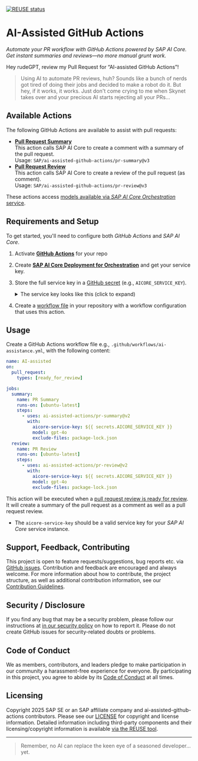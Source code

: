 [![REUSE status](https://api.reuse.software/badge/github.com/SAP/ai-assisted-github-actions)](https://api.reuse.software/info/github.com/SAP/ai-assisted-github-actions)

# AI-Assisted GitHub Actions

_Automate your PR workflow with GitHub Actions powered by SAP AI Core. Get instant summaries and reviews—no more manual grunt work._

Hey rudeGPT, review my Pull Request for “AI-assisted GitHub Actions”!

> Using AI to automate PR reviews, huh? Sounds like a bunch of nerds got tired of doing their jobs and decided to make a robot do it. But hey, if it works, it works. Just don't come crying to me when Skynet takes over and your precious AI starts rejecting all your PRs...

## Available Actions

The following GitHub Actions are available to assist with pull requests:

- **[Pull Request Summary](pr-summary)**  
  This action calls SAP AI Core to create a comment with a summary of the pull request.  
  Usage: `SAP/ai-assisted-github-actions/pr-summary@v3`
- **[Pull Request Review](pr-review)**  
  This action calls SAP AI Core to create a review of the pull request (as comment).  
  Usage: `SAP/ai-assisted-github-actions/pr-review@v3`

These actions access [models available via _SAP AI Core Orchestration_ service](https://help.sap.com/docs/sap-ai-core/sap-ai-core-service-guide/model-configuration).

## Requirements and Setup

To get started, you'll need to configure both _GitHub Actions_ and _SAP AI Core_.

1.  Activate **[GitHub Actions](https://github.com/features/actions)** for your repo

2.  Create **[SAP AI Core Deployment for Orchestration](https://help.sap.com/docs/sap-ai-core/sap-ai-core-service-guide/create-deployment-for-generative-ai-model-in-sap-ai-core)** and get your service key.

3.  Store the full service key in a [GitHub secret](https://docs.github.com/en/actions/security-for-github-actions/security-guides/using-secrets-in-github-actions#creating-secrets-for-a-repository) (e.g., `AICORE_SERVICE_KEY`).

    <details>
       <summary>The service key looks like this (click to expand)</summary>

    ```json
    {
      "serviceurls": {
        "AI_API_URL": "..."
      },
      "appname": "...",
      "clientid": "...",
      "clientsecret": "...",
      "identityzone": "...",
      "identityzoneid": "...",
      "url": "..."
    }
    ```

    </details>

4.  Create a [workflow file](https://docs.github.com/de/actions/get-started/quickstart) in your repository with a workflow configuration that uses this action.

## Usage

Create a GitHub Actions workflow file e.g., `.github/workflows/ai-assistance.yml`, with the following content:

```yaml
name: AI-assisted
on:
  pull_request:
    types: [ready_for_review]

jobs:
  summary:
    name: PR Summary
    runs-on: [ubuntu-latest]
    steps:
      - uses: ai-assisted-actions/pr-summary@v2
        with:
          aicore-service-key: ${{ secrets.AICORE_SERVICE_KEY }}
          model: gpt-4o
          exclude-files: package-lock.json
  review:
    name: PR Review
    runs-on: [ubuntu-latest]
    steps:
      - uses: ai-assisted-actions/pr-review@v2
        with:
          aicore-service-key: ${{ secrets.AICORE_SERVICE_KEY }}
          model: gpt-4o
          exclude-files: package-lock.json
```

This action will be executed when a
[pull request review is ready for review](https://docs.github.com/en/actions/using-workflows/events-that-trigger-workflows#pull_request). It will create a
summary of the pull request as a comment as well as a pull request review.

- The `aicore-service-key` should be a valid service key for your _SAP AI Core_ service instance.

## Support, Feedback, Contributing

This project is open to feature requests/suggestions, bug reports etc. via [GitHub issues](https://github.com/SAP/ai-assisted-github-actions/issues). Contribution and feedback are encouraged and always welcome. For more information about how to contribute, the project structure, as well as additional contribution information, see our [Contribution Guidelines](CONTRIBUTING.md).

## Security / Disclosure

If you find any bug that may be a security problem, please follow our instructions at [in our security policy](https://github.com/SAP/ai-assisted-github-actions/security/policy) on how to report it. Please do not create GitHub issues for security-related doubts or problems.

## Code of Conduct

We as members, contributors, and leaders pledge to make participation in our community a harassment-free experience for everyone. By participating in this project, you agree to abide by its [Code of Conduct](https://github.com/SAP/.github/blob/main/CODE_OF_CONDUCT.md) at all times.

## Licensing

Copyright 2025 SAP SE or an SAP affiliate company and ai-assisted-github-actions contributors. Please see our [LICENSE](LICENSE) for copyright and license information. Detailed information including third-party components and their licensing/copyright information is available [via the REUSE tool](https://api.reuse.software/info/github.com/SAP/ai-assisted-github-actions).

---

> Remember, no AI can replace the keen eye of a seasoned developer... yet.
